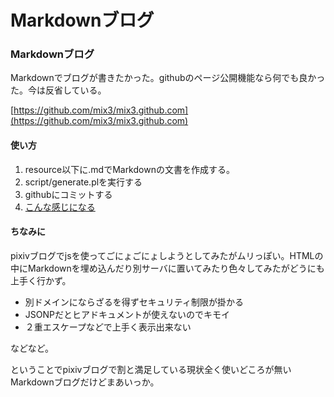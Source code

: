 # Markdownブログ

### Markdownブログ

Markdownでブログが書きたかった。githubのページ公開機能なら何でも良かった。今は反省している。

[https://github.com/mix3/mix3.github.com](https://github.com/mix3/mix3.github.com)

#### 使い方

1. resource以下に.mdでMarkdownの文書を作成する。
2. script/generate.plを実行する
3. githubにコミットする
4. [こんな感じになる](http://mix3.github.com/)

#### ちなみに

pixivブログでjsを使ってごにょごにょしようとしてみたがムリっぽい。HTMLの中にMarkdownを埋め込んだり別サーバに置いてみたり色々してみたがどうにも上手く行かず。

* 別ドメインにならざるを得ずセキュリティ制限が掛かる
* JSONPだとヒアドキュメントが使えないのでキモイ
* ２重エスケープなどで上手く表示出来ない

などなど。

ということでpixivブログで割と満足している現状全く使いどころが無いMarkdownブログだけどまあいっか。
